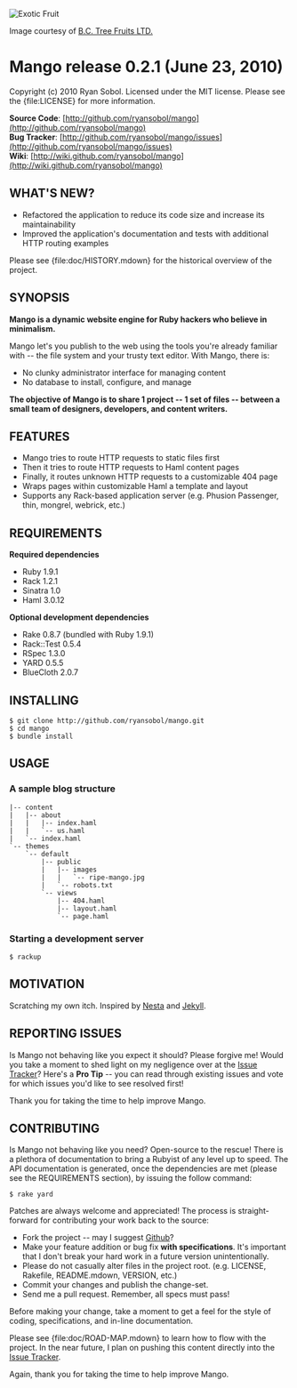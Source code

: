 ![Exotic Fruit](http://www.bctree.com/images/photos/sourced-mango.jpg)

Image courtesy of [B.C. Tree Fruits LTD.](http://www.bctree.com/products/sourced/mango.php)

Mango release 0.2.1 (June 23, 2010)
===================================

Copyright (c) 2010 Ryan Sobol. Licensed under the MIT license.  Please see the {file:LICENSE} for more information.

**Source Code**: [http://github.com/ryansobol/mango](http://github.com/ryansobol/mango)  
**Bug Tracker**: [http://github.com/ryansobol/mango/issues](http://github.com/ryansobol/mango/issues)  
**Wiki**: [http://wiki.github.com/ryansobol/mango](http://wiki.github.com/ryansobol/mango)  

WHAT'S NEW?
-----------

  * Refactored the application to reduce its code size and increase its maintainability
  * Improved the application's documentation and tests with additional HTTP routing examples

Please see {file:doc/HISTORY.mdown} for the historical overview of the project.

SYNOPSIS
--------

**Mango is a dynamic website engine for Ruby hackers who believe in minimalism.**

Mango let's you publish to the web using the tools you're already familiar with -- the file system and your trusty text editor.  With Mango, there is:

  * No clunky administrator interface for managing content
  * No database to install, configure, and manage

**The objective of Mango is to share 1 project -- 1 set of files -- between a small team of designers, developers, and content writers.**

FEATURES
--------

  * Mango tries to route HTTP requests to static files first
  * Then it tries to route HTTP requests to Haml content pages
  * Finally, it routes unknown HTTP requests to a customizable 404 page
  * Wraps pages within customizable Haml a template and layout
  * Supports any Rack-based application server (e.g. Phusion Passenger, thin, mongrel, webrick, etc.)

REQUIREMENTS
------------

**Required dependencies**

  * Ruby 1.9.1
  * Rack 1.2.1
  * Sinatra 1.0
  * Haml 3.0.12

**Optional development dependencies**

  * Rake 0.8.7 (bundled with Ruby 1.9.1)
  * Rack::Test 0.5.4
  * RSpec 1.3.0
  * YARD 0.5.5
  * BlueCloth 2.0.7

INSTALLING
----------

    $ git clone http://github.com/ryansobol/mango.git
    $ cd mango
    $ bundle install

USAGE
-----

### A sample blog structure

    |-- content
    |   |-- about
    |   |   |-- index.haml
    |   |   `-- us.haml
    |   `-- index.haml
    `-- themes
        `-- default
            |-- public
            |   |-- images
            |   |   `-- ripe-mango.jpg
            |   `-- robots.txt
            `-- views
                |-- 404.haml
                |-- layout.haml
                `-- page.haml

### Starting a development server

    $ rackup

MOTIVATION
----------

Scratching my own itch.  Inspired by [Nesta](http://effectif.com/nesta) and [Jekyll](http://jekyllrb.com/).

REPORTING ISSUES
----------------

Is Mango not behaving like you expect it should?  Please forgive me!  Would you take a moment to shed light on my negligence over at the [Issue Tracker](http://github.com/ryansobol/mango/issues)?  Here's a **Pro Tip** -- you can read through existing issues and vote for which issues you'd like to see resolved first!

Thank you for taking the time to help improve Mango.

CONTRIBUTING
------------

Is Mango not behaving like you need?  Open-source to the rescue!  There is a plethora of documentation to bring a Rubyist of any level up to speed.  The API documentation is generated, once the dependencies are met (please see the REQUIREMENTS section), by issuing the follow command:

    $ rake yard

Patches are always welcome and appreciated!  The process is straight-forward for contributing your work back to the source:

* Fork the project -- may I suggest [Github](http://www.github.com)?
* Make your feature addition or bug fix **with specifications**.  It's important that I don't break your hard work in a future version unintentionally.
* Please do not casually alter files in the project root. (e.g. LICENSE, Rakefile, README.mdown, VERSION, etc.)
* Commit your changes and publish the change-set.
* Send me a pull request.  Remember, all specs must pass!

Before making your change, take a moment to get a feel for the style of coding, specifications, and in-line documentation.

Please see {file:doc/ROAD-MAP.mdown} to learn how to flow with the project.  In the near future, I plan on pushing this content directly into the [Issue Tracker](http://github.com/ryansobol/mango/issues).

Again, thank you for taking the time to help improve Mango.
